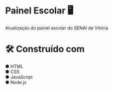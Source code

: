 # Painel Escolar 🖥
Atualização do painel escolar do SENAI de Vitória 
# 🛠 Construído com
● HTML <br>
● CSS <br>
● JavaScript <br>
● Node.js <br>
